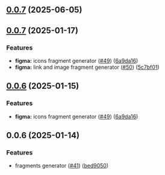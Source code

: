 

## [0.0.7](https://github.com/atls/figma/compare/@atls/figma-file-utils@0.0.7...@atls/figma-file-utils@0.0.7) (2025-06-05)






## [0.0.7](https://github.com/atls/figma/compare/@atls/figma-file-utils@0.0.6...@atls/figma-file-utils@0.0.7) (2025-01-17)


### Features


* **figma:** icons fragment generator ([#49](https://github.com/atls/figma/issues/49)) ([6a9da16](https://github.com/atls/figma/commit/6a9da16b8312ff8a5ea2cb2d46f506f8927b0e3c))
* **figma:** link and image fragment generator ([#50](https://github.com/atls/figma/issues/50)) ([5c7bf01](https://github.com/atls/figma/commit/5c7bf013046f44d038a763f9ee2d8ad263c2a69f))



## [0.0.6](https://github.com/atls/figma/compare/@atls/figma-file-utils@0.0.6...@atls/figma-file-utils@0.0.6) (2025-01-15)

### Features

- **figma:** icons fragment generator ([#49](https://github.com/atls/figma/issues/49)) ([6a9da16](https://github.com/atls/figma/commit/6a9da16b8312ff8a5ea2cb2d46f506f8927b0e3c))

## 0.0.6 (2025-01-14)

### Features

- fragments generator ([#41](https://github.com/atls/figma/issues/41)) ([bed9050](https://github.com/atls/figma/commit/bed9050681ba6d6ed41292a81b2f0daa720d6a24))
